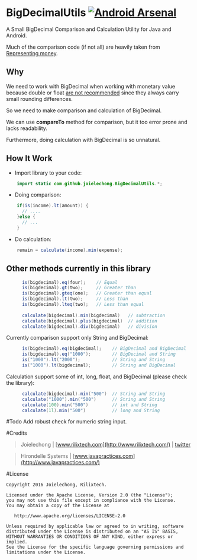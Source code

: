 BigDecimalUtils [![Android Arsenal](https://img.shields.io/badge/Android%20Arsenal-BigDecimalUtils-green.svg?style=true)](https://android-arsenal.com/details/1/3002)
=======
A Small BigDecimal Comparison and Calculation Utility for Java and Android.

Much of the comparison code (if not all) are heavily taken from [Representing money](http://www.javapractices.com/topic/TopicAction.do?Id=13).

Why 
--------------
We need to work with BigDecimal when working with monetary value because double or float [are not recommended](http://www.javapractices.com/topic/Topic213.cjp) since they always carry small rounding differences.

So we need to make comparison and calculation of BigDecimal. 

We can use **compareTo** method for comparison, but it too error prone and lacks readability.

Furthermore, doing calculation with BigDecimal is so unnatural.

How It Work
------------------------
- Import library to your code:
```java
	import static com.github.joielechong.BigDecimalUtils.*;
```
- Doing comparison:
```java
    if(is(income).lt(amount)) {
      // ....
    }else {
      // ...
    }
```
- Do calculation:
```java
    remain = calculate(income).min(expense);
```    

Other methods currently in this library
------------------------
```java
      is(bigdecimal).eq(four);    // Equal
      is(bigdecimal).gt(two);     // Greater than
      is(bigdecimal).gteq(one);   // Greater than equal
      is(bigdecimal).lt(two);     // Less than
      is(bigdecimal).lteq(two);   // Less than equal
 
      calculate(bigdecimal).min(bigdecimal)   // subtraction
      calculate(bigdecimal).plus(bigdecimal)  // addition
      calculate(bigdecimal).div(bigdecimal)   // division
```
      
      
Currently comparison support only String and BigDecimal:
```java
      is(bigdecimal).eq(bigdecimal);    // BigDecimal and BigDecimal
      is(bigdecimal).eq("1000");        // BigDecimal and String
      is("1000").lt("2000");            // String and String
      is("1000").lt(bigdecimal);        // String and BigDecimal
```
       
Calculation support some of int, long, float, and BigDecimal (please check the library):
```java
      calculate(bigdecimal).min("500")  // String and String
      calculate("1000").min("500")      // String and String
      calculate(100).min("500")         // int and String
      calculate(1l).min("500")          // long and String
```
#Todo
Add robust check for numeric string input.

#Credits

> Joielechong | [www.rilixtech.com](http://www.rilixtech.com/) | [twitter](https://twitter.com/joielechong)

> Hirondelle Systems | [www.javapractices.com](http://www.javapractices.com/)

#License

    Copyright 2016 Joielechong, Rilixtech.

    Licensed under the Apache License, Version 2.0 (the "License");
    you may not use this file except in compliance with the License.
    You may obtain a copy of the License at

       http://www.apache.org/licenses/LICENSE-2.0

    Unless required by applicable law or agreed to in writing, software
    distributed under the License is distributed on an "AS IS" BASIS,
    WITHOUT WARRANTIES OR CONDITIONS OF ANY KIND, either express or implied.
    See the License for the specific language governing permissions and
    limitations under the License.
